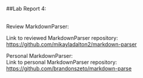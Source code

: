 ##Lab Report 4:<br><br>

Review MarkdownParser:<br>

Link to reviewed MarkdownParser repository:
https://github.com/mikayladalton2/markdown-parser

Personal MarkdownParser:<br>
Link to personal MarkdownParser repository:
https://github.com/brandonszeto/markdown-parse
